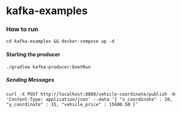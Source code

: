 # kafka-examples

### How to run 
```cd kafka-examples && docker-compose up -d```

#### Starting the producer
```./gradlew kafka-producer:bootRun```

##### Sending Messages
```
curl -X POST http://localhost:8080/vehicle-coordinate/publish -H 'Content-Type: application/json' --data '{ "x_coordinate" : 10, "y_coordinate" : 15, "vehicle_price" : 15600.50 }'
```
